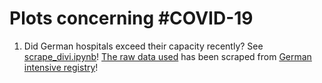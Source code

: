 # Plots concerning #COVID-19

1. Did German hospitals exceed their capacity recently? See [scrape_divi.ipynb](https://github.com/pschwede/covid19plots/scrape_divi.ipynb)! [The raw data used](https://raw.github.com/pschwede/covid19plots/data/current_data.tsv) has been scraped from [German intensive registry](https://divi.de/register/intensivregister?view=items)!
